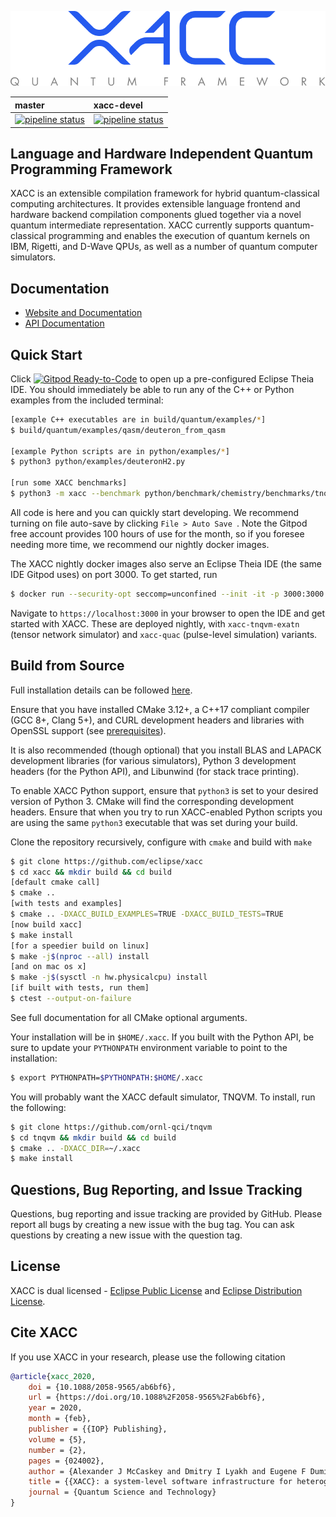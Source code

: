 ![XACC](docs/assets/xacc_full_logo.svg)

|  master | xacc-devel |
|:-------|:-------|
|[![pipeline status](https://code.ornl.gov/qci/xacc/badges/master/pipeline.svg)](https://code.ornl.gov/qci/xacc/commits/master) | [![pipeline status](https://code.ornl.gov/qci/xacc/badges/xacc-devel/pipeline.svg)](https://code.ornl.gov/qci/xacc/commits/xacc-devel) |

## Language and Hardware Independent Quantum Programming Framework

XACC is an extensible compilation framework for hybrid quantum-classical computing architectures.
It provides extensible language frontend and hardware backend compilation components glued together
via a novel quantum intermediate representation. XACC currently supports quantum-classical programming
and enables the execution of quantum kernels on IBM, Rigetti, and D-Wave QPUs, as well as a number
of quantum computer simulators.

Documentation
-------------

* [Website and Documentation](https://xacc.readthedocs.io)
* [API Documentation](https://ornl-qci.github.io/xacc-api-docs/)

Quick Start
-----------

Click [![Gitpod Ready-to-Code](https://img.shields.io/badge/Gitpod-Ready--to--Code-blue?logo=gitpod)](https://gitpod.io/#https://github.com/eclipse/xacc)
to open up a pre-configured Eclipse Theia IDE. You should immediately be able to
run any of the C++ or Python examples from the included terminal:

```bash
[example C++ executables are in build/quantum/examples/*]
$ build/quantum/examples/qasm/deuteron_from_qasm

[example Python scripts are in python/examples/*]
$ python3 python/examples/deuteronH2.py

[run some XACC benchmarks]
$ python3 -m xacc --benchmark python/benchmark/chemistry/benchmarks/tnqvm_nah_ucc1.ini
```
All code is here and you can quickly start developing. We recommend
turning on file auto-save by clicking ``File > Auto Save ``.
Note the Gitpod free account provides 100 hours of use for the month, so if
you foresee needing more time, we recommend our nightly docker images.

The XACC nightly docker images also serve an Eclipse Theia IDE (the same IDE Gitpod uses) on port 3000. To get started, run

```bash
$ docker run --security-opt seccomp=unconfined --init -it -p 3000:3000 xacc/xacc
```

Navigate to ``https://localhost:3000`` in your browser to open the IDE and get started with XACC. These are deployed
nightly, with ``xacc-tnqvm-exatn`` (tensor network simulator) and ``xacc-quac`` (pulse-level simulation) variants.


Build from Source
-----------------

Full installation details can be followed [here](https://xacc.readthedocs.io/en/latest/install.html).

Ensure that you have installed CMake 3.12+, a C++17 compliant compiler (GCC 8+, Clang 5+), and
CURL development headers and libraries with OpenSSL support
(see [prerequisites](http://xacc.readthedocs.io/en/latest/install.html#pre-requisites)).

It is also recommended (though optional) that you install BLAS and LAPACK development libraries (for various simulators),
Python 3 development headers (for the Python API), and Libunwind (for stack trace printing).

To enable XACC Python support, ensure that `python3` is set to your desired version of Python 3. CMake will
find the corresponding development headers. Ensure that when you try to run XACC-enabled Python scripts
you are using the same `python3` executable that was set during your build.

Clone the repository recursively, configure with `cmake` and build with `make`

```bash
$ git clone https://github.com/eclipse/xacc
$ cd xacc && mkdir build && cd build
[default cmake call]
$ cmake ..
[with tests and examples]
$ cmake .. -DXACC_BUILD_EXAMPLES=TRUE -DXACC_BUILD_TESTS=TRUE
[now build xacc]
$ make install
[for a speedier build on linux]
$ make -j$(nproc --all) install
[and on mac os x]
$ make -j$(sysctl -n hw.physicalcpu) install
[if built with tests, run them]
$ ctest --output-on-failure
```
See full documentation for all CMake optional arguments.

Your installation will be in `$HOME/.xacc`. If you built with the Python API,
be sure to update your `PYTHONPATH` environment variable to point to the installation:

```bash
$ export PYTHONPATH=$PYTHONPATH:$HOME/.xacc
```

You will probably want the XACC default simulator, TNQVM. To install, run the following:

```bash
$ git clone https://github.com/ornl-qci/tnqvm
$ cd tnqvm && mkdir build && cd build
$ cmake .. -DXACC_DIR=~/.xacc
$ make install
```

Questions, Bug Reporting, and Issue Tracking
--------------------------------------------

Questions, bug reporting and issue tracking are provided by GitHub. Please
report all bugs by creating a new issue with the bug tag. You can ask
questions by creating a new issue with the question tag.

License
-------

XACC is dual licensed - [Eclipse Public License](LICENSE.EPL) and [Eclipse Distribution License](LICENSE.EDL).

Cite XACC
----------

If you use XACC in your research, please use the following citation

```bib
@article{xacc_2020,
	doi = {10.1088/2058-9565/ab6bf6},
	url = {https://doi.org/10.1088%2F2058-9565%2Fab6bf6},
	year = 2020,
	month = {feb},
	publisher = {{IOP} Publishing},
	volume = {5},
	number = {2},
	pages = {024002},
	author = {Alexander J McCaskey and Dmitry I Lyakh and Eugene F Dumitrescu and Sarah S Powers and Travis S Humble},
	title = {{XACC}: a system-level software infrastructure for heterogeneous quantum{\textendash}classical computing},
	journal = {Quantum Science and Technology}
}
```
